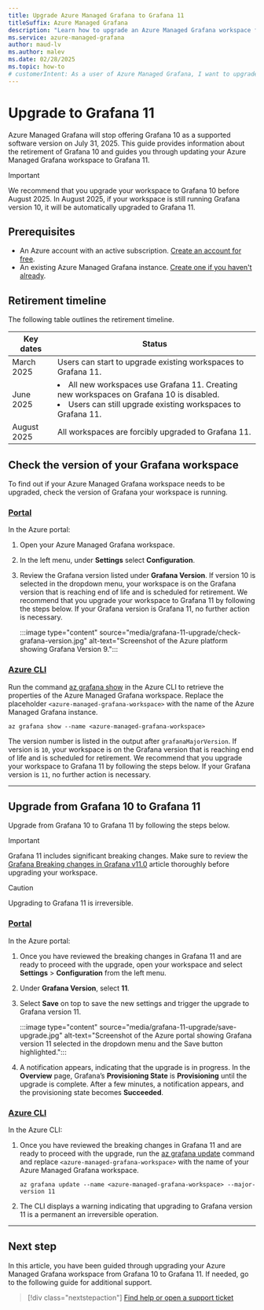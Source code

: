 ```yaml
--- 
title: Upgrade Azure Managed Grafana to Grafana 11
titleSuffix: Azure Managed Grafana
description: "Learn how to upgrade an Azure Managed Grafana workspace from Grafana 10 to Grafana 11."
ms.service: azure-managed-grafana
author: maud-lv  
ms.author: malev 
ms.date: 02/28/2025 
ms.topic: how-to 
# customerIntent: As a user of Azure Managed Grafana, I want to upgrade my workspce from Grafana 10 to Grafana 11.
--- 
```


# Upgrade to Grafana 11

Azure Managed Grafana will stop offering Grafana 10 as a supported software version on July 31, 2025. This guide provides information about the retirement of Grafana 10 and guides you through updating your Azure Managed Grafana workspace to Grafana 11.

> [!IMPORTANT]
> We recommend that you upgrade your workspace to Grafana 10 before August 2025. In August 2025, if your workspace is still running Grafana version 10, it will be automatically upgraded to Grafana 11.

## Prerequisites

- An Azure account with an active subscription. [Create an account for free](https://azure.microsoft.com/free).
- An existing Azure Managed Grafana instance. [Create one if you haven't already](quickstart-managed-grafana-portal.md).

## Retirement timeline

The following table outlines the retirement timeline.

| Key dates   | Status                                                                                                                                                    |
|-------------|-----------------------------------------------------------------------------------------------------------------------------------------------------------|
| March 2025  | Users can start to upgrade existing workspaces to Grafana 11.                                                                                             |
| June 2025   | <li>All new workspaces use Grafana 11. Creating new workspaces on Grafana 10 is disabled. <li> Users can still upgrade existing workspaces to Grafana 11. |
| August 2025 | All workspaces are forcibly upgraded to Grafana 11.                                        |

## Check the version of your Grafana workspace

To find out if your Azure Managed Grafana workspace needs to be upgraded, check the version of Grafana your workspace is running.

### [Portal](#tab/azure-portal)
  
In the Azure portal:

  1. Open your Azure Managed Grafana workspace.
  1. In the left menu, under **Settings** select **Configuration**.
  1. Review the Grafana version listed under **Grafana Version**. If version 10 is selected in the dropdown menu, your workspace is on the Grafana version that is reaching end of life and is scheduled for retirement. We recommend that you upgrade your workspace to Grafana 11 by following the steps below. If your Grafana version is Grafana 11, no further action is necessary.

      :::image type="content" source="media/grafana-11-upgrade/check-grafana-version.jpg" alt-text="Screenshot of the Azure platform showing Grafana Version 9.":::
  
### [Azure CLI](#tab/azure-cli)

Run the command [az grafana show](/cli/azure/grafana#az-grafana-show) in the Azure CLI to retrieve the properties of the Azure Managed Grafana workspace. Replace the placeholder `<azure-managed-grafana-workspace>` with the name of the Azure Managed Grafana instance.

```azurecli
az grafana show --name <azure-managed-grafana-workspace>
```

The version number is listed in the output after `grafanaMajorVersion`. If version is `10`, your workspace is on the Grafana version that is reaching end of life and is scheduled for retirement. We recommend that you upgrade your workspace to Grafana 11 by following the steps below. If your Grafana version is `11`, no further action is necessary.

---

## Upgrade from Grafana 10 to Grafana 11

Upgrade from Grafana 10 to Grafana 11 by following the steps below.

> [!IMPORTANT]  
> Grafana 11 includes significant breaking changes. Make sure to review the [Grafana Breaking changes in Grafana v11.0](https://grafana.com/docs/grafana/latest/breaking-changes/breaking-changes-v11-0/) article thoroughly before upgrading your workspace.

> [!CAUTION]  
> Upgrading to Grafana 11 is irreversible.

### [Portal](#tab/azure-portal)

In the Azure portal:

1. Once you have reviewed the breaking changes in Grafana 11 and are ready to proceed with the upgrade, open your workspace and select **Settings** > **Configuration** from the left menu.
1. Under **Grafana Version**, select **11**.
1. Select **Save** on top to save the new settings and trigger the upgrade to Grafana version 11.

    :::image type="content" source="media/grafana-11-upgrade/save-upgrade.jpg" alt-text="Screenshot of the Azure portal showing Grafana version 11 selected in the dropdown menu and the Save button highlighted.":::

1. A notification appears, indicating that the upgrade is in progress. In the **Overview** page, Grafana’s **Provisioning State** is **Provisioning** until the upgrade is complete. After a few minutes, a notification appears, and the provisioning state becomes **Succeeded**.

### [Azure CLI](#tab/azure-cli)

In the Azure CLI:

1. Once you have reviewed the breaking changes in Grafana 11 and are ready to proceed with the upgrade, run the [az grafana update](/cli/azure/grafana#az-grafana-update) command and replace `<azure-managed-grafana-workspace>` with the name of your Azure Managed Grafana workspace.

    ```azurecli
    az grafana update --name <azure-managed-grafana-workspace> --major-version 11
    ```

1. The CLI displays a warning indicating that upgrading to Grafana version 11 is a permanent an irreversible operation.
---

## Next step

In this article, you have been guided through upgrading your Azure Managed Grafana workspace from Grafana 10 to Grafana 11. If needed, go to the following guide for additional support.

> [!div class="nextstepaction"]
> [Find help or open a support ticket](./find-help-open-support-ticket.md)
